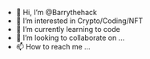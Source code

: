 - 👋 Hi, I’m @Barrythehack
- 👀 I’m interested in Crypto/Coding/NFT
- 🌱 I’m currently learning to code
- 💞️ I’m looking to collaborate on ...
- 📫 How to reach me ...

<!---
Barrythehack/Barrythehack is a ✨ special ✨ repository because its `README.md` (this file) appears on your GitHub profile.
You can click the Preview link to take a look at your changes.
--->
